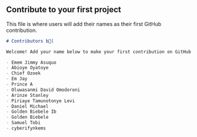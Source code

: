 ## Contribute to your first project

This file is where users will add their names as their first GitHub contribution.

```markdown
# Contributors b(

Welcome! Add your name below to make your first contribution on GitHub!

- Emem Jimmy Asuquo
- Abioye Oyatoye
- Chief Ozoek
- Em Jay
- Prince A
- Oluwasanmi David Omodoroni
- Arinze Stanley
- Piriaye Tamunotonye Levi
- Daniel Michael
- Golden Biebele Ib
- Golden Biebele
- Samuel Tobi
- cyberifynkems 
